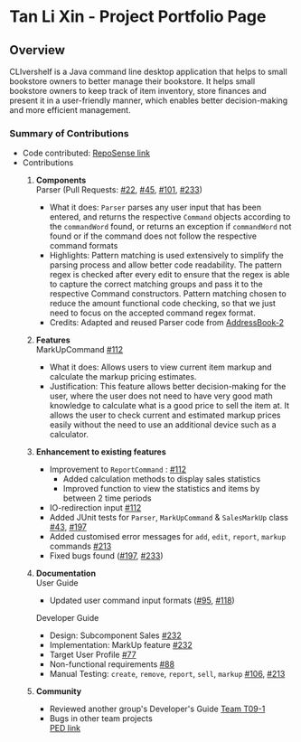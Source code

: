 # Tan Li Xin - Project Portfolio Page

## Overview
CLIvershelf is a Java command line desktop application that helps to small bookstore owners to better manage their bookstore.
It helps small bookstore owners to keep track of item inventory, store finances and present it in a user-friendly manner, which 
enables better decision-making and more efficient management. 

### Summary of Contributions
* Code contributed: [RepoSense link](https://nus-cs2113-ay2122s1.github.io/tp-dashboard/?search=t-l-xin&sort=groupTitle&sortWithin=title&timeframe=commit&mergegroup=&groupSelect=groupByRepos&breakdown=true&checkedFileTypes=docs~functional-code~test-code~other&since=2021-09-25)
* Contributions 
  1. **Components**
     <br>Parser (Pull Requests: [#22](https://github.com/AY2122S1-CS2113T-F11-4/tp/pull/22), 
  [#45](https://github.com/AY2122S1-CS2113T-F11-4/tp/pull/45), [#101](https://github.com/AY2122S1-CS2113T-F11-4/tp/pull/101), 
  [#233](https://github.com/AY2122S1-CS2113T-F11-4/tp/pull/233))
     * What it does: `Parser` parses any user input that has been entered, and returns the respective `Command` 
       objects according to the `commandWord` found, or returns an exception if `commandWord` not found or if the 
       command does not follow the respective command formats
     * Highlights: Pattern matching is used extensively to simplify the parsing process and allow better code readability. 
       The pattern regex is checked after every edit to ensure that the regex is able to
       capture the correct matching groups and pass it to the respective Command constructors. Pattern matching chosen to 
       reduce the amount functional code checking, so that we just need to focus on the accepted command regex format. 
     * Credits: Adapted and reused Parser code from [AddressBook-2](https://github.com/se-edu/addressbook-level2/blob/master/src/seedu/addressbook/parser/Parser.java)

  2. **Features**
     <br> MarkUpCommand [#112](https://github.com/AY2122S1-CS2113T-F11-4/tp/pull/112)
        * What it does: Allows users to view current item markup and calculate the markup pricing estimates.
        * Justification: This feature allows better decision-making for the user, where the user does not need to have very good 
          math knowledge to calculate what is a good price to sell the item at. It allows the user to check current and estimated markup prices easily
          without the need to use an additional device such as a calculator.
        
  3. **Enhancement to existing features**
     * Improvement to `ReportCommand` : [#112](https://github.com/AY2122S1-CS2113T-F11-4/tp/pull/112) 
       * Added calculation methods to display sales statistics 
       * Improved function to view the statistics and items by between 2 time periods
     * IO-redirection input [#112](https://github.com/AY2122S1-CS2113T-F11-4/tp/pull/112)
     * Added JUnit tests for `Parser`, `MarkUpCommand` & `SalesMarkUp` class [#43](https://github.com/AY2122S1-CS2113T-F11-4/tp/pull/43), [#197](https://github.com/AY2122S1-CS2113T-F11-4/tp/pull/197/files) 
     * Added customised error messages for `add`, `edit`, `report`, `markup` commands [#213](https://github.com/AY2122S1-CS2113T-F11-4/tp/pull/213)     
     * Fixed bugs found ([#197](https://github.com/AY2122S1-CS2113T-F11-4/tp/pull/197), [#233](https://github.com/AY2122S1-CS2113T-F11-4/tp/pull/233))
  
  4. **Documentation**
     <br> User Guide
        * Updated user command input formats ([#95](https://github.com/AY2122S1-CS2113T-F11-4/tp/pull/95), [#118](https://github.com/AY2122S1-CS2113T-F11-4/tp/pull/118/files))
     
     Developer Guide
        * Design: Subcomponent Sales [#232](https://github.com/AY2122S1-CS2113T-F11-4/tp/pull/232)
        * Implementation: MarkUp feature [#232](https://github.com/AY2122S1-CS2113T-F11-4/tp/pull/232)
        * Target User Profile [#77](https://github.com/AY2122S1-CS2113T-F11-4/tp/pull/77/files)
        * Non-functional requirements [#88](https://github.com/AY2122S1-CS2113T-F11-4/tp/pull/88)
        * Manual Testing: `create`, `remove`, `report`, `sell`, `markup` [#106](https://github.com/AY2122S1-CS2113T-F11-4/tp/pull/106), [#213](https://github.com/AY2122S1-CS2113T-F11-4/tp/pull/213/files)
  
  5. **Community**
       * Reviewed another group's Developer's Guide [Team T09-1](https://github.com/nus-cs2113-AY2122S1/tp/pull/24/files/8bd5717831702e3014d4063d6020024a87587447)
       * Bugs in other team projects <br>
        [PED link](https://github.com/t-l-xin/ped/issues)
